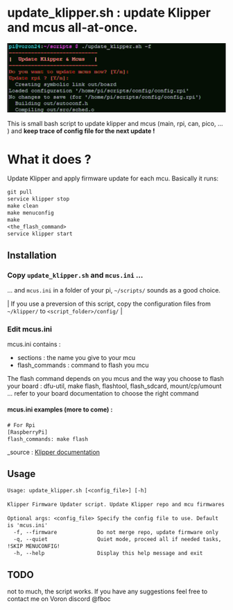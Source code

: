 # update_klipper.sh : update Klipper and mcus all-at-once.

![sreenshot](./images/screenshot.png)

This is small bash script to update klipper and mcus (main, rpi, can, pico, ... ) and **keep trace of config file for the next update !**

# What it does ?
Update Klipper and apply firmware update for each mcu. Basically it runs:
```
git pull
service klipper stop
make clean
make menuconfig
make
<the_flash_command>
service klipper start
```

## Installation

### Copy ``update_klipper.sh`` and ``mcus.ini`` ...
...  and ``mcus.ini`` in a folder of your pi, ``~/scripts/`` sounds as a good choice. 

|
If you use a preversion of this script, copy the configuration files from ``~/klipper/`` to ``<script_folder>/config/``
|

### Edit mcus.ini

mcus.ini contains : 
- sections : the name you give to your mcu
- flash_commands : command to flash you mcu

The flash command depends on you mcus and the way you choose to flash your board : dfu-util, make flash, flashtool, flash_sdcard, mount/cp/umount ... refer to your board documentation to choose the right command

#### mcus.ini examples (more to come) : 
```
# For Rpi
[RaspberryPi]
flash_commands: make flash
```
_source : [Klipper documentation](https://www.klipper3d.org/RPi_microcontroller.html#building-the-micro-controller-code)

## Usage
```
Usage: update_klipper.sh [<config_file>] [-h]

Klipper Firmware Updater script. Update Klipper repo and mcu firmwares

Optional args: <config_file> Specify the config file to use. Default is 'mcus.ini'
  -f, --firmware             Do not merge repo, update firmware only
  -q, --quiet                Quiet mode, proceed all if needed tasks, !SKIP MENUCONFIG! 
  -h, --help                 Display this help message and exit
```

## TODO
not to much, the script works. If you have any suggestions feel free to contact me on Voron discord @fboc